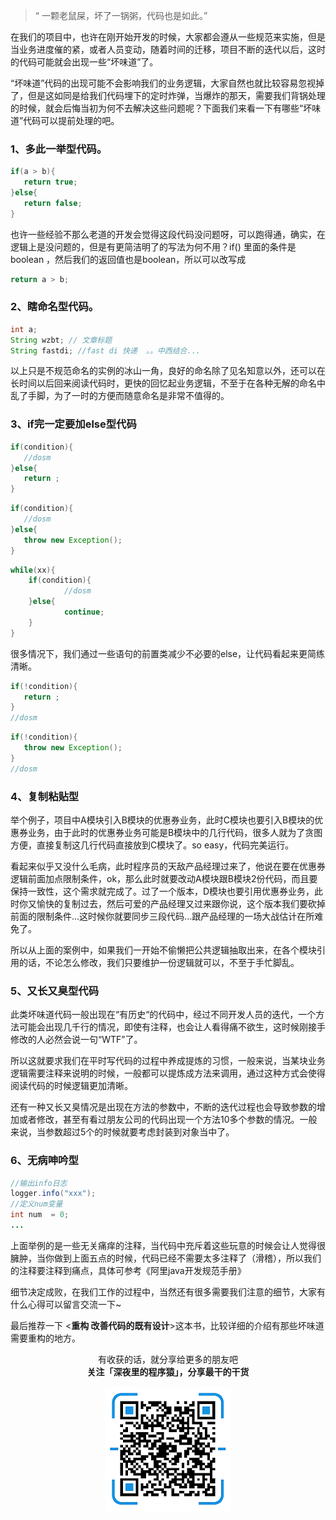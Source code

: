 > “ 一颗老鼠屎，坏了一锅粥，代码也是如此。”

在我们的项目中，也许在刚开始开发的时候，大家都会遵从一些规范来实施，但是当业务进度催的紧，或者人员变动，随着时间的迁移，项目不断的迭代以后，这时的代码可能就会出现一些“坏味道”了。

“坏味道”代码的出现可能不会影响我们的业务逻辑，大家自然也就比较容易忽视掉了，但是这如同是给我们代码埋下的定时炸弹，当爆炸的那天，需要我们背锅处理的时候，就会后悔当初为何不去解决这些问题呢？下面我们来看一下有哪些“坏味道”代码可以提前处理的吧。

### 1、多此一举型代码。

```java
if(a > b){
   return true;
}else{
   return false;
}
```

也许一些经验不那么老道的开发会觉得这段代码没问题呀，可以跑得通，确实，在逻辑上是没问题的，但是有更简洁明了的写法为何不用？if() 里面的条件是boolean ，然后我们的返回值也是boolean，所以可以改写成

```java
return a > b;
```

### 2、瞎命名型代码。

```java
int a;
String wzbt; // 文章标题
String fastdi; //fast di 快递  。。中西结合...
```

以上只是不规范命名的实例的冰山一角，良好的命名除了见名知意以外，还可以在长时间以后回来阅读代码时，更快的回忆起业务逻辑，不至于在各种无解的命名中乱了手脚，为了一时的方便而随意命名是非常不值得的。

 

### 3、if完一定要加else型代码
```java
if(condition){
   //dosm
}else{
   return ;
}
```
```java
if(condition){
   //dosm
}else{
   throw new Exception();
}
```

```java
while(xx){
    if(condition){
            //dosm
    }else{
            continue;    
    }
}
```

很多情况下，我们通过一些语句的前置类减少不必要的else，让代码看起来更简练清晰。

```java
if(!condition){
   return ;
}
//dosm
```
```java
if(!condition){
   throw new Exception();
}
//dosm
```
 

### 4、复制粘贴型

举个例子，项目中A模块引入B模块的优惠券业务，此时C模块也要引入B模块的优惠券业务，由于此时的优惠券业务可能是B模块中的几行代码，很多人就为了贪图方便，直接复制这几行代码直接放到C模块了。so easy，代码完美运行。

看起来似乎又没什么毛病，此时程序员的天敌产品经理过来了，他说在要在优惠券逻辑前面加点限制条件，ok，那么此时就要改动A模块跟B模块2份代码，而且要保持一致性，这个需求就完成了。过了一个版本，D模块也要引用优惠券业务，此时你又愉快的复制过去，然后可爱的产品经理又过来跟你说，这个版本我们要砍掉前面的限制条件...这时候你就要同步三段代码...跟产品经理的一场大战估计在所难免了。 

所以从上面的案例中，如果我们一开始不偷懒把公共逻辑抽取出来，在各个模块引用的话，不论怎么修改，我们只要维护一份逻辑就可以，不至于手忙脚乱。

 

### 5、又长又臭型代码

此类坏味道代码一般出现在“有历史“的代码中，经过不同开发人员的迭代，一个方法可能会出现几千行的情况，即使有注释，也会让人看得痛不欲生，这时候刚接手修改的人必然会说一句“WTF”了。

所以这就要求我们在平时写代码的过程中养成提炼的习惯，一般来说，当某块业务逻辑需要注释来说明的时候，一般都可以提炼成方法来调用，通过这种方式会使得阅读代码的时候逻辑更加清晰。

还有一种又长又臭情况是出现在方法的参数中，不断的迭代过程也会导致参数的增加或者修改，甚至有看过朋友公司的代码出现一个方法10多个参数的情况。一般来说，当参数超过5个的时候就要考虑封装到对象当中了。

 

### 6、无病呻吟型
```java
//输出info日志
logger.info("xxx");
//定义num变量
int num  = 0;
...
```

上面举例的是一些无关痛痒的注释，当代码中充斥着这些玩意的时候会让人觉得很臃肿，当你做到上面五点的时候，代码已经不需要太多注释了（滑稽），所以我们的注释要注释到痛点，具体可参考《阿里java开发规范手册》

 

细节决定成败，在我们工作的过程中，当然还有很多需要我们注意的细节，大家有什么心得可以留言交流一下~

 

最后推荐一下 <**重构 改善代码的既有设计**>这本书，比较详细的介绍有那些坏味道需要重构的地方。


<p align="center">
有收获的话，就分享给更多的朋友吧<br/>
<b>关注「深夜里的程序猿」，分享最干的干货</b>
</p>
<p align="center">
<img src="/resource/qrcode.png" alt="Sample"  width="200" height="200">
</p>